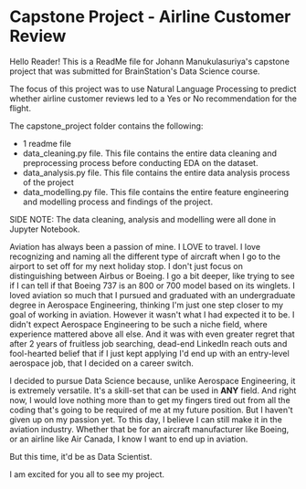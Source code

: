 # Capstone Project - Airline Customer Review

Hello Reader! This is a ReadMe file for Johann Manukulasuriya's capstone project that was submitted for BrainStation's Data Science course. 

The focus of this project was to use Natural Language Processing to predict whether airline customer reviews led to a Yes or No recommendation for the flight. 

The capstone_project folder contains the following:

- 1 readme file 
- data_cleaning.py file. This file contains the entire data cleaning and preprocessing process before conducting EDA on the dataset.
- data_analysis.py file. This file contains the entire data analysis process of the project
- data_modelling.py file. This file contains the entire feature engineering and modelling process and findings of the project. 

SIDE NOTE: The data cleaning, analysis and modelling were all done in Jupyter Notebook. 


Aviation has always been a passion of mine. I LOVE to travel. I love recognizing and naming all the different type of aircraft when I go to the airport to set off for my next holiday stop. I don't just focus on distinguishing between Airbus or Boeing. I go a bit deeper, like trying to see if I can tell if that Boeing 737 is an 800 or 700 model based on its winglets. I loved aviation so much that I pursued and graduated with an undergraduate degree in Aerospace Engineering, thinking I'm just one step closer to my goal of working in aviation. However it wasn't what I had expected it to be. I didn't expect Aerospace Engineering to be such a niche field, where experience mattered above all else. And it was with even greater regret that after 2 years of fruitless job searching, dead-end LinkedIn reach outs and fool-hearted belief that if I just kept applying I'd end up with an entry-level aerospace job, that I decided on a career switch. 

I decided to pursue Data Science because, unlike Aerospace Engineering, it is extremely versatile. It's a skill-set that can be used in **ANY** field. And right now, I would love nothing more than to get my fingers tired out from all the coding that's going to be required of me at my future position. But I haven't given up on my passion yet. To this day, I believe I can still make it in the aviation industry. Whether that be for an aircraft manufacturer like Boeing, or an airline like Air Canada, I know I want to end up in aviation.

But this time, it'd be as Data Scientist. 

I am excited for you all to see my project.
